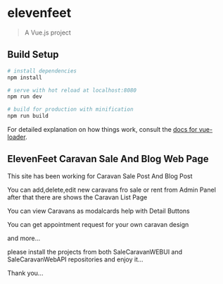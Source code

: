 # elevenfeet

> A Vue.js project

## Build Setup

``` bash
# install dependencies
npm install

# serve with hot reload at localhost:8080
npm run dev

# build for production with minification
npm run build
```

For detailed explanation on how things work, consult the [docs for vue-loader](http://vuejs.github.io/vue-loader).

<h2>ElevenFeet Caravan Sale And Blog Web Page</h2>
<p>This site has been working for Caravan Sale Post And Blog Post</p>

<p>You can add,delete,edit new caravans fro sale or rent from Admin Panel after that there are shows the Caravan List Page</p>
<p>You can view Caravans as modalcards help with  Detail Buttons</p>
<p>You can get appointment request for your own caravan design</p>
<p>and more...</p>
<p>please install the projects from both SaleCaravanWEBUI and SaleCaravanWebAPI repositories and enjoy it...</p>

<p>Thank you...</p>

<img src="https://user-images.githubusercontent.com/70612757/208117587-a50c5c81-2bc4-48d8-8639-ca69a8a11b2c.jpg" alt="" >
<img src="https://user-images.githubusercontent.com/70612757/208117812-c3699d60-02a6-49f3-8997-b927bdf6bdff.jpg" alt="" >
<img src="https://user-images.githubusercontent.com/70612757/208118044-40749948-5cb2-46b9-8275-2d94e527d94c.jpg" alt="" >
<img src="https://user-images.githubusercontent.com/70612757/208118087-424c7bad-9cab-4b1c-a4ef-620c98e42edc.jpg" alt="" >




